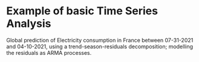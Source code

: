 # Example of basic Time Series Analysis 
Global prediction of Electricity consumption in France between 07-31-2021 and 04-10-2021, using a trend-season-residuals decomposition; modelling the residuals as ARMA processes.    


